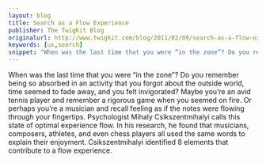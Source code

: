 ```yaml
---
layout: blog
title: Search as a Flow Experience
publisher: The TwigKit Blog
originalurl: http://www.twigkit.com/blog/2011/02/09/search-as-a-flow-experience.html
keywords: [ux,search]
snippet: "When was the last time that you were “in the zone”? Do you remember being so absorbed in an activity that you forgot about the outside world, time seemed to fade away, and you felt invigorated? Maybe you’re an avid tennis player and remember a rigorous game when you seemed on fire. Or perhaps you’re a musician and recall feeling as if the notes were flowing through your fingertips. Psychologist Mihaly Csikszentmihalyi calls this state of optimal experience flow. In his research, he found that musicians, composers, athletes, and even chess players all used the same words to explain their enjoyment. Csikszentmihalyi identified 8 elements that contribute to a flow experience."
---
```


When was the last time that you were “in the zone”? Do you remember being so absorbed in an activity that you forgot about the outside world, time seemed to fade away, and you felt invigorated? Maybe you’re an avid tennis player and remember a rigorous game when you seemed on fire. Or perhaps you’re a musician and recall feeling as if the notes were flowing through your fingertips. Psychologist Mihaly Csikszentmihalyi calls this state of optimal experience flow. In his research, he found that musicians, composers, athletes, and even chess players all used the same words to explain their enjoyment. Csikszentmihalyi identified 8 elements that contribute to a flow experience.